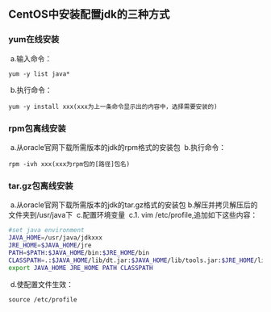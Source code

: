 ## CentOS中安装配置jdk的三种方式

### yum在线安装
​	a.输入命令：

```shell
yum -y list java*
```

​	b.执行命令：

```shell
yum -y install xxx(xxx为上一条命令显示出的内容中，选择需要安装的)
```

### rpm包离线安装
​	a.从oracle官网下载所需版本的jdk的rpm格式的安装包
​	b.执行命令：

```shell
rpm -ivh xxx(xxx为rpm包的[路径]包名)
```

### tar.gz包离线安装
​	a.从oracle官网下载所需版本的jdk的tar.gz格式的安装包
​	b.解压并拷贝解压后的文件夹到/usr/java下
​	c.配置环境变量
​		c.1. vim /etc/profile,追加如下这些内容：

```bash
#set java environment
JAVA_HOME=/usr/java/jdkxxx
JRE_HOME=$JAVA_HOME/jre
PATH=$PATH:$JAVA_HOME/bin:$JRE_HOME/bin
CLASSPATH=.:$JAVA_HOME/lib/dt.jar:$JAVA_HOME/lib/tools.jar:$JRE_HOME/lib
export JAVA_HOME JRE_HOME PATH CLASSPATH
```

​	d.使配置文件生效：

```shell
source /etc/profile
```

